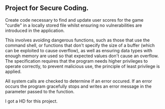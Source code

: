 ## Project for Secure Coding.


Create code necessary to find and update user scores for the game "curdle" in a locally stored file whilst ensuring no vulnerabilities are introduced in the application.

This involves avoiding dangerous functions, such as those that use the command shell, or functions that don't specify the size of a buffer (which can be exploited to cause overflow), 
as well as ensuring data types with enough memory are used so that expected values don't cause an overflow. 
The specification requires that the program needs higher privileges to operate correctly, to prevent malicious use, the principle of least privilege is applied.

All system calls are checked to determine if an error occured. If an error occurs the program gracefully stops and writes an error message in the parameter passed to the function.

I got a HD for this project.
